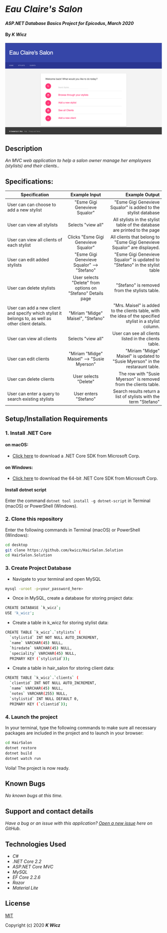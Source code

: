 # _Eau Claire's Salon_

#### _ASP.NET Database Basics Project for Epicodus_, _March 2020_

#### By _**K Wicz**_

![Landing Page Preview](/HairSalon/wwwroot/img/splash-page.png)

## Description

_An MVC web application to help a salon owner manage her employees (stylists) and their clients.._

## Specifications:

| Specification | Example Input | Example Output |
| ------------- |:-------------:| -------------------:|
|User can can choose to add a new stylist| "Esme Gigi Genevieve Squalor"| "Esme Gigi Genevieve Squalor" is added to the stylist database|
|User can view all stylists|Selects "view all"|All stylists in the stylist table of the database are printed to the page|
|User can view all clients of each stylist|Clicks "Esme Gigi Genevieve Squalor"|All clients that belong to "Esme Gigi Genevieve Squalor" are displayed.|
|User can edit added stylists|"Esme Gigi Genevieve Squalor" --> "Stefano"|"Esme Gigi Genevieve Squalor" is updated to "Stefano" in the stylist table|
|User can delete stylists|User selects "Delete" from options on "Stefano" Details page|"Stefano" is removed from the stylists table.|
|User can add a new client and specify which stylist it belongs to, as well as other client details.|"Miriam "Midge" Maisel", "Stefano"|"Mrs. Maisel" is added to the clients table, with the idea of the specified stylist in a stylist column.|
|User can view all clients|Selects "view all"|User can see all clients listed in the clients table.|
|User can edit clients|"Miriam "Midge" Maisel" --> "Susie Myerson"|"Miriam "Midge" Maisel" is updated to "Susie Myerson" in the restaraunt table.|
|User can delete clients|User selects "Delete"|The row with "Susie Myerson" is removed from the clients table.|
|User can enter a query to search existing stylists |User enters "Stefano"| Search results return a list of stylists with the term "Stefano"|


## Setup/Installation Requirements

### 1.  Install .NET Core

#### on macOS:
* [Click here](https://dotnet.microsoft.com/download/thank-you/dotnet-sdk-2.2.106-macos-x64-installer) to download a .NET Core SDK from Microsoft Corp.

#### on Windows:
* [Click here](https://dotnet.microsoft.com/download/thank-you/dotnet-sdk-2.2.203-windows-x64-installer) to download the 64-bit .NET Core SDK from Microsoft Corp.

#### Install dotnet script
Enter the command ``dotnet tool install -g dotnet-script`` in Terminal (macOS) or PowerShell (Windows).

### 2. Clone this repository

Enter the following commands in Terminal (macOS) or PowerShell (Windows):
```sh
cd desktop
git clone https://github.com/kwicz/HairSalon.Solution
cd HairSalon.Solution
```

### 3. Create Project Database
* Navigate to your terminal and open MySQL
```sh
mysql -uroot -p<your_password_here>
```
* Once in MySQL, create a database for storing project data:
```sh
CREATE DATABASE `k_wicz`;
USE 'k_wicz';
```
* Create a table in k_wicz for storing stylist data:
```sh
CREATE TABLE `k_wicz`.`stylists` (
  `stylistid` INT NOT NULL AUTO_INCREMENT,
  `name` VARCHAR(45) NULL,
  `hiredate` VARCHAR(45) NULL,
  `speciality` VARCHAR(45) NULL,
  PRIMARY KEY (`stylistid`));
```
* Create a table in hair_salon for storing client data:
```sh
CREATE TABLE `k_wicz`.`clients` (
  `clientid` INT NOT NULL AUTO_INCREMENT,
  `name` VARCHAR(45) NULL,
  `notes` VARCHAR(255) NULL,
  `stylistid` INT NULL DEFAULT 0,
  PRIMARY KEY (`clientid`));
```
### 4. Launch the project
In your terminal, type the following commands to make sure all necessary packages are included in the project and to launch in your browser:
```sh
cd HairSalon
dotnet restore
dotnet build
dotnet watch run
```

Voila! The project is now ready.

## Known Bugs

_No known bugs at this time._

## Support and contact details

_Have a bug or an issue with this application? [Open a new issue](https://github.com/kwicz/hairsalon.solution/issues) here on GitHub._

## Technologies Used
* _C#_
* _.NET Core 2.2_
* _ASP.NET Core MVC_
* _MySQL_
* _EF Core 2.2.6_
* _Razor_
* _Material Lite_

## License

[MIT](https://choosealicense.com/licenses/mit/)

Copyright (c) 2020 **_K Wicz_**